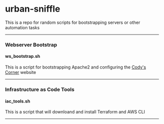 # urban-sniffle
This is a repo for random scripts for bootstrapping servers or other automation tasks

---
### Webserver Bootstrap
#### ws_bootstrap.sh
This is a script for bootstrapping Apache2 and configuring the [Cody's Corner](https://github.com/james-cole2015/wrecked-machine "Cody's Corner") website

---
### Infrastructure as Code Tools
#### iac_tools.sh
This is a script that will downloand and install Terraform and AWS CLI

---
